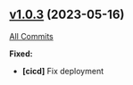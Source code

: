 ## [v1.0.3](https://github.com/mehiX/vf-sec-ctrls/releases/tag/1.0.3) (2023-05-16)
[All Commits](https://github.com/mehiX/vf-sec-ctrls/compare/v1.0.2...v1.0.3)

**Fixed:**
- **[cicd]** Fix deployment
